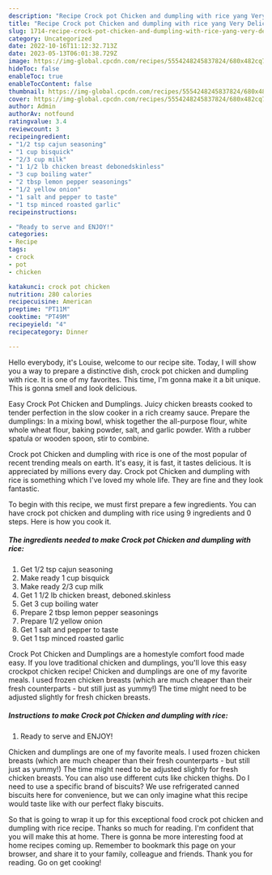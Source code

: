 ```yaml
---
description: "Recipe Crock pot Chicken and dumpling with rice yang Very Delicious"
title: "Recipe Crock pot Chicken and dumpling with rice yang Very Delicious"
slug: 1714-recipe-crock-pot-chicken-and-dumpling-with-rice-yang-very-delicious
category: Uncategorized
date: 2022-10-16T11:12:32.713Z
date: 2023-05-13T06:01:38.729Z
image: https://img-global.cpcdn.com/recipes/5554248245837824/680x482cq70/crock-pot-chicken-and-dumpling-with-rice-recipe-main-photo.jpg
hideToc: false
enableToc: true
enableTocContent: false
thumbnail: https://img-global.cpcdn.com/recipes/5554248245837824/680x482cq70/crock-pot-chicken-and-dumpling-with-rice-recipe-main-photo.jpg
cover: https://img-global.cpcdn.com/recipes/5554248245837824/680x482cq70/crock-pot-chicken-and-dumpling-with-rice-recipe-main-photo.jpg
author: Admin
authorAv: notfound
ratingvalue: 3.4
reviewcount: 3
recipeingredient:
- "1/2 tsp cajun seasoning"
- "1 cup bisquick"
- "2/3 cup milk"
- "1 1/2 lb chicken breast debonedskinless"
- "3 cup boiling water"
- "2 tbsp lemon pepper seasonings"
- "1/2 yellow onion"
- "1 salt and pepper to taste"
- "1 tsp minced roasted garlic"
recipeinstructions:

- "Ready to serve and ENJOY!"
categories:
- Recipe
tags:
- crock
- pot
- chicken

katakunci: crock pot chicken 
nutrition: 280 calories
recipecuisine: American
preptime: "PT11M"
cooktime: "PT49M"
recipeyield: "4"
recipecategory: Dinner

---
```



Hello everybody, it's Louise, welcome to our recipe site. Today, I will show you a way to prepare a distinctive dish, crock pot chicken and dumpling with rice. It is one of my favorites. This time, I'm gonna make it a bit unique. This is gonna smell and look delicious.

Easy Crock Pot Chicken and Dumplings. Juicy chicken breasts cooked to tender perfection in the slow cooker in a rich creamy sauce. Prepare the dumplings: In a mixing bowl, whisk together the all-purpose flour, white whole wheat flour, baking powder, salt, and garlic powder. With a rubber spatula or wooden spoon, stir to combine.

Crock pot Chicken and dumpling with rice is one of the most popular of recent trending meals on earth. It's easy, it is fast, it tastes delicious. It is appreciated by millions every day. Crock pot Chicken and dumpling with rice is something which I've loved my whole life. They are fine and they look fantastic.


To begin with this recipe, we must first prepare a few ingredients. You can have crock pot chicken and dumpling with rice using 9 ingredients and 0 steps. Here is how you cook it.

<!--inarticleads1-->

##### The ingredients needed to make Crock pot Chicken and dumpling with rice:

1. Get 1/2 tsp cajun seasoning
1. Make ready 1 cup bisquick
1. Make ready 2/3 cup milk
1. Get 1 1/2 lb chicken breast, deboned.skinless
1. Get 3 cup boiling water
1. Prepare 2 tbsp lemon pepper seasonings
1. Prepare 1/2 yellow onion
1. Get 1 salt and pepper to taste
1. Get 1 tsp minced roasted garlic


Crock Pot Chicken and Dumplings are a homestyle comfort food made easy. If you love traditional chicken and dumplings, you&#39;ll love this easy crockpot chicken recipe! Chicken and dumplings are one of my favorite meals. I used frozen chicken breasts (which are much cheaper than their fresh counterparts - but still just as yummy!) The time might need to be adjusted slightly for fresh chicken breasts. 

<!--inarticleads2-->

##### Instructions to make Crock pot Chicken and dumpling with rice:


1. Ready to serve and ENJOY!

Chicken and dumplings are one of my favorite meals. I used frozen chicken breasts (which are much cheaper than their fresh counterparts - but still just as yummy!) The time might need to be adjusted slightly for fresh chicken breasts. You can also use different cuts like chicken thighs. Do I need to use a specific brand of biscuits? We use refrigerated canned biscuits here for convenience, but we can only imagine what this recipe would taste like with our perfect flaky biscuits. 

So that is going to wrap it up for this exceptional food crock pot chicken and dumpling with rice recipe. Thanks so much for reading. I'm confident that you will make this at home. There is gonna be more interesting food at home recipes coming up. Remember to bookmark this page on your browser, and share it to your family, colleague and friends. Thank you for reading. Go on get cooking!
